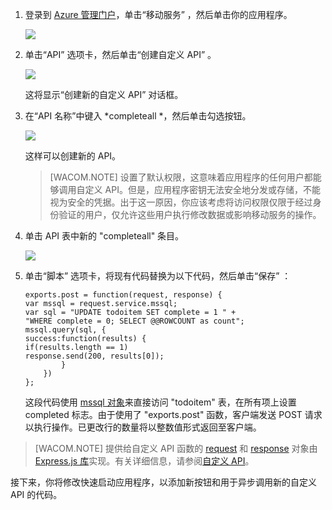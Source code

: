 1.  登录到 [Azure 管理门户][Azure 管理门户]，单击“移动服务” ，然后单击你的应用程序。

    ![][0]

2.  单击“API” 选项卡，然后单击“创建自定义 API” 。

    ![][1]

    这将显示“创建新的自定义 API” 对话框。

3.  在“API 名称”中键入 *completeall *，然后单击勾选按钮。

    ![][2]

    这样可以创建新的 API。

    > [WACOM.NOTE] 设置了默认权限，这意味着应用程序的任何用户都能够调用自定义 API。但是，应用程序密钥无法安全地分发或存储，不能视为安全的凭据。出于这一原因，你应该考虑将访问权限仅限于经过身份验证的用户，仅允许这些用户执行修改数据或影响移动服务的操作。

4.  单击 API 表中新的 "completeall" 条目。

    ![][3]

5.  单击“脚本” 选项卡，将现有代码替换为以下代码，然后单击“保存” ：

        exports.post = function(request, response) {
        var mssql = request.service.mssql;
        var sql = "UPDATE todoitem SET complete = 1 " + 
        "WHERE complete = 0; SELECT @@ROWCOUNT as count";
        mssql.query(sql, {
        success:function(results) {            
        if(results.length == 1)                         
        response.send(200, results[0]);         
                }
            })
        };

    这段代码使用 [mssql 对象][mssql 对象]来直接访问 "todoitem" 表，在所有项上设置 completed 标志。由于使用了 "exports.post" 函数，客户端发送 POST 请求以执行操作。已更改行的数量将以整数值形式返回至客户端。

> [WACOM.NOTE]
> 提供给自定义 API 函数的 [request][request] 和 [response][response] 对象由 [Express.js 库][Express.js 库]实现。有关详细信息，请参阅[自定义 API][自定义 API]。

接下来，你将修改快速启动应用程序，以添加新按钮和用于异步调用新的自定义 API 的代码。

  [Azure 管理门户]: https://manage.windowsazure.cn/
  [0]: ./media/mobile-services-create-custom-api/mobile-services-selection.png
  [1]: ./media/mobile-services-create-custom-api/mobile-custom-api-create.png
  [2]: ./media/mobile-services-create-custom-api/mobile-custom-api-create-dialog2.png
  [3]: ./media/mobile-services-create-custom-api/mobile-custom-api-select2.png
  [mssql 对象]: http://msdn.microsoft.com/zh-cn/library/windowsazure/jj554212.aspx
  [request]: http://msdn.microsoft.com/zh-cn/library/windowsazure/jj554218.aspx
  [response]: http://msdn.microsoft.com/zh-cn/library/windowsazure/dn303373.aspx
  [Express.js 库]: http://go.microsoft.com/fwlink/p/?LinkId=309046
  [自定义 API]: http://msdn.microsoft.com/zh-cn/library/windowsazure/dn280974.aspx
